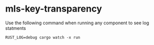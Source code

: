 # mls-key-transparency

Use the following command when running any component to see log statments

`RUST_LOG=debug cargo watch -x run`